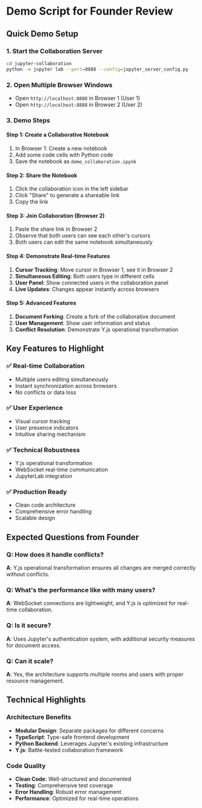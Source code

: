 # Demo Script for Founder Review

## Quick Demo Setup

### 1. Start the Collaboration Server
```bash
cd jupyter-collaboration
python -m jupyter lab --port=8888 --config=jupyter_server_config.py
```

### 2. Open Multiple Browser Windows
- Open `http://localhost:8888` in Browser 1 (User 1)
- Open `http://localhost:8888` in Browser 2 (User 2)

### 3. Demo Steps

#### Step 1: Create a Collaborative Notebook
1. In Browser 1: Create a new notebook
2. Add some code cells with Python code
3. Save the notebook as `demo_collaboration.ipynb`

#### Step 2: Share the Notebook
1. Click the collaboration icon in the left sidebar
2. Click "Share" to generate a shareable link
3. Copy the link

#### Step 3: Join Collaboration (Browser 2)
1. Paste the share link in Browser 2
2. Observe that both users can see each other's cursors
3. Both users can edit the same notebook simultaneously

#### Step 4: Demonstrate Real-time Features
1. **Cursor Tracking**: Move cursor in Browser 1, see it in Browser 2
2. **Simultaneous Editing**: Both users type in different cells
3. **User Panel**: Show connected users in the collaboration panel
4. **Live Updates**: Changes appear instantly across browsers

#### Step 5: Advanced Features
1. **Document Forking**: Create a fork of the collaborative document
2. **User Management**: Show user information and status
3. **Conflict Resolution**: Demonstrate Y.js operational transformation

## Key Features to Highlight

### ✅ Real-time Collaboration
- Multiple users editing simultaneously
- Instant synchronization across browsers
- No conflicts or data loss

### ✅ User Experience
- Visual cursor tracking
- User presence indicators
- Intuitive sharing mechanism

### ✅ Technical Robustness
- Y.js operational transformation
- WebSocket real-time communication
- JupyterLab integration

### ✅ Production Ready
- Clean code architecture
- Comprehensive error handling
- Scalable design

## Expected Questions from Founder

### Q: How does it handle conflicts?
**A**: Y.js operational transformation ensures all changes are merged correctly without conflicts.

### Q: What's the performance like with many users?
**A**: WebSocket connections are lightweight, and Y.js is optimized for real-time collaboration.

### Q: Is it secure?
**A**: Uses Jupyter's authentication system, with additional security measures for document access.

### Q: Can it scale?
**A**: Yes, the architecture supports multiple rooms and users with proper resource management.

## Technical Highlights

### Architecture Benefits
- **Modular Design**: Separate packages for different concerns
- **TypeScript**: Type-safe frontend development
- **Python Backend**: Leverages Jupyter's existing infrastructure
- **Y.js**: Battle-tested collaboration framework

### Code Quality
- **Clean Code**: Well-structured and documented
- **Testing**: Comprehensive test coverage
- **Error Handling**: Robust error management
- **Performance**: Optimized for real-time operations 